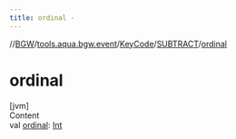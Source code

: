 ```yaml
---
title: ordinal -
---
```

//[BGW](../../../../index.md)/[tools.aqua.bgw.event](../../index.md)/[KeyCode](../index.md)/[SUBTRACT](index.md)/[ordinal](ordinal.md)



# ordinal  
[jvm]  
Content  
val [ordinal](ordinal.md): [Int](https://kotlinlang.org/api/latest/jvm/stdlib/kotlin/-int/index.html)  



